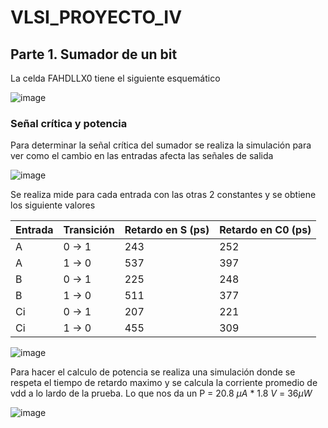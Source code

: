 # VLSI_PROYECTO_IV
## Parte 1. Sumador de un bit
La celda FAHDLLX0 tiene el siguiente esquemático

![image](https://github.com/user-attachments/assets/3c9c347e-7ee5-421a-acb8-47d122e7f2a4)

### Señal crítica y potencia
Para determinar la señal crítica del sumador se realiza la simulación para ver como el cambio en las entradas afecta las señales de salida

![image](https://github.com/user-attachments/assets/b65bd10f-5857-4e10-a600-4319a9f0a4c0)

Se realiza mide para cada entrada con las otras 2 constantes y se obtiene los siguiente valores

| Entrada | Transición | Retardo en S (ps)| Retardo en C0 (ps)|
|---------|------------|------------------|-------------------|
| A       | 0 → 1      | 243              | 252               |
| A       | 1 → 0      | 537              | 397               |
| B       | 0 → 1      | 225              | 248               |
| B       | 1 → 0      | 511              | 377               |
| Ci      | 0 → 1      | 207              | 221               |
| Ci      | 1 → 0      | 455              | 309               |

![image](https://github.com/user-attachments/assets/469e101b-c3f5-4f93-ae5f-f9e7a11eade3)

Para hacer el calculo de potencia se realiza una simulación donde se respeta el tiempo de retardo maximo y se calcula la corriente promedio de vdd a lo lardo de la prueba.
Lo que nos da un P = 20.8 $\mu A$ * 1.8 $V$ = 36$\mu W$

![image](https://github.com/user-attachments/assets/c8fb99a7-d4e6-490f-9b8d-d1d45bbf992c)

